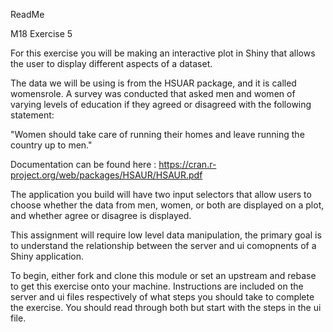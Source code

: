 ReadMe

M18 Exercise 5

For this exercise you will be making an interactive plot in Shiny that allows the user to display different aspects of a dataset.

The data we will be using is from the HSUAR package, and it is called womensrole. A survey was conducted that asked men and women of varying levels of education if they agreed or disagreed with the following statement:

"Women should take care of running their homes and leave running the country up to men."

Documentation can be found here : https://cran.r-project.org/web/packages/HSAUR/HSAUR.pdf

The application you build will have two input selectors that allow users to choose whether the data from men, women, or both are displayed on a plot, and whether agree or disagree is displayed.

This assignment will require low level data manipulation, the primary goal is to understand the relationship between the server and ui comopnents of a Shiny application.

To begin, either fork and clone this module or set an upstream and rebase to get this exercise onto your machine. Instructions are included on the server and ui files respectively of what steps you should take to complete the exercise. You should read through both but start with the steps in the ui file.